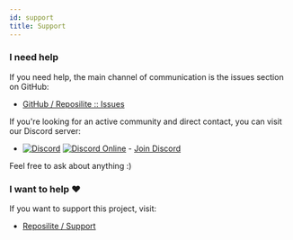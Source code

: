 ```yaml
---
id: support
title: Support
---
```


### I need help

If you need help,
the main channel of communication is the issues section on GitHub:

* [GitHub / Reposilite :: Issues](https://github.com/dzikoysk/reposilite/issues)

If you're looking for an active community and direct contact,
you can visit our Discord server:

* [![Discord](https://img.shields.io/badge/discord-reposilite-738bd7.svg?style=square)](https://discord.gg/qGRqmGjUFX) [![Discord Online](https://img.shields.io/discord/204728244434501632.svg)](https://discord.gg/qGRqmGjUFX) - [Join Discord](https://discord.gg/qGRqmGjUFX)

Feel free to ask about anything :)

### I want to help ❤️

If you want to support this project, visit:

* [Reposilite / Support](/support)